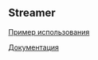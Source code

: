 ## Streamer

[Пример использования](https://olgadorio.github.io/streamer/)

[Документация](https://github.com/olgaDorio/streamer/blob/master/docs.md)
